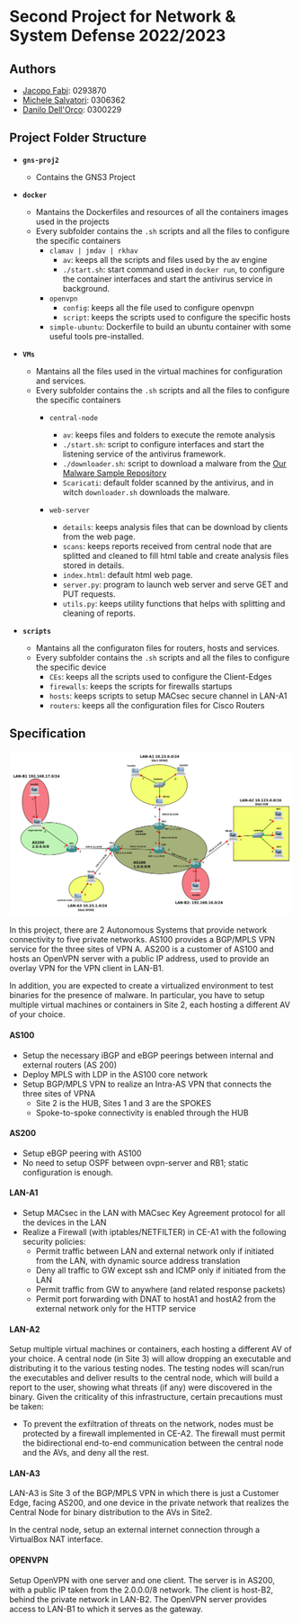 # Second Project for Network & System Defense 2022/2023

## Authors
- [Jacopo Fabi](https://github.com/jacopofabi): 0293870
- [Michele Salvatori](https://github.com/michsalvv): 0306362
- [Danilo Dell'Orco](https://github.com/danilo-dellorco): 0300229

## Project Folder Structure
 
 - **```gns-proj2```**
   - Contains the GNS3 Project
  
 - **```docker```**
   - Mantains the Dockerfiles and resources of all the containers images used in the projects
   - Every subfolder contains the `.sh` scripts and all the files to configure the specific containers
     - ```clamav | jmdav | rkhav ```
       - ```av```: keeps all the scripts and files used by the av engine
       - ```./start.sh```: start command used in `docker run`, to configure the container interfaces and start the antivirus service in background.
     - ```openvpn```
       - ```config```: keeps all the file used to configure openvpn
       - ```script```: keeps the scripts used to configure the specific hosts
     - ```simple-ubuntu```: Dockerfile to build an ubuntu container with some useful tools pre-installed.

 - **```VMs```**
   - Mantains all the files used in the virtual machines for configuration and services.
   - Every subfolder contains the `.sh` scripts and all the files to configure the specific containers
     - ```central-node```
       - ```av```: keeps files and folders to execute the remote analysis
       - ```./start.sh```: script to configure interfaces and start the listening service of the antivirus framework. 
       - ```./downloader.sh```: script to download a malware from the [Our Malware Sample Repository](https://github.com/danilo-dellorco/malwares-sample)
       - ```Scaricati```: default folder scanned by the antivirus, and in witch `downloader.sh` downloads the malware.

     - ```web-server```
       - ```details```: keeps analysis files that can be download by clients from the web page.
       - ```scans```: keeps reports received from central node that are splitted and cleaned to fill html table and create analysis files stored in details.
       - ```index.html```: default html web page.
       - ```server.py```: program to launch web server and serve GET and PUT requests.
       - ```utils.py```: keeps utility functions that helps with splitting and cleaning of reports.  

 - **```scripts```**
   - Mantains all the configuraton files for routers, hosts and services.
   - Every subfolder contains the `.sh` scripts and all the files to configure the specific device
     - ```CEs```: keeps all the scripts used to configure the Client-Edges
     - ```firewalls```: keeps the scripts for firewalls startups
     - ```hosts```: keeps scripts to setup MACsec secure channel in LAN-A1
     - ```routers```: keeps all the configuration files for Cisco Routers

## Specification
![](DOcumentation/topology.png)

In this project, there are 2 Autonomous Systems that provide network connectivity to five private networks. AS100 provides a BGP/MPLS VPN service for the three sites of VPN A. AS200 is a customer of AS100 and hosts an OpenVPN server with a public IP address, used to provide an overlay VPN for the VPN client in LAN-B1.

In addition, you are expected to create a virtualized environment to test binaries for the presence of malware. In particular, you have to setup multiple virtual machines or containers in Site 2, each hosting a different AV of your choice. 

#### AS100
- Setup the necessary iBGP and eBGP peerings between internal and external routers (AS 200)
- Deploy MPLS with LDP in the AS100 core network
- Setup BGP/MPLS VPN to realize an Intra-AS VPN that connects the three sites of VPNA
  - Site 2 is the HUB, Sites 1 and 3 are the SPOKES
  - Spoke-to-spoke connectivity is enabled through the HUB

#### AS200
- Setup eBGP peering with AS100
- No need to setup OSPF between ovpn-server and RB1; static configuration is enough.
  
#### LAN-A1
- Setup MACsec in the LAN with MACsec Key Agreement protocol for all the devices in the LAN
- Realize a Firewall (with iptables/NETFILTER) in CE-A1 with the following security policies:
    - Permit traffic between LAN and external network only if initiated from the LAN, with dynamic source address translation
    - Deny all traffic to GW except ssh and ICMP only if initiated from the LAN
    - Permit traffic from GW to anywhere (and related response packets)
    - Permit port forwarding with DNAT to hostA1 and hostA2 from the external network only for the HTTP service
  
#### LAN-A2
Setup multiple virtual machines or containers, each hosting a different AV of your choice. 
A central node (in Site 3) will allow dropping an executable and distributing it to the various testing nodes. The testing nodes will scan/run the executables and deliver results to the central node, which will build a report to the user, showing what threats (if any) were discovered in the binary.
Given the criticality of this infrastructure, certain precautions must be taken:
- To prevent the exfiltration of threats on the network, nodes must be protected by a firewall implemented in CE-A2. The firewall must permit the bidirectional end-to-end communication between the central node and the AVs, and deny all the rest.
  
#### LAN-A3
LAN-A3 is Site 3 of the BGP/MPLS VPN in which there is just a Customer Edge, facing AS200, and one device in the private network that realizes the Central Node for binary distribution to the AVs in Site2.

In the central node, setup an external internet connection through a VirtualBox NAT interface.

#### OPENVPN
Setup OpenVPN with one server and one client. The server is in AS200, with a public IP taken from the 2.0.0.0/8 network. The client is host-B2, behind the private network in LAN-B2. The OpenVPN server provides access to LAN-B1 to which it serves as the gateway.
